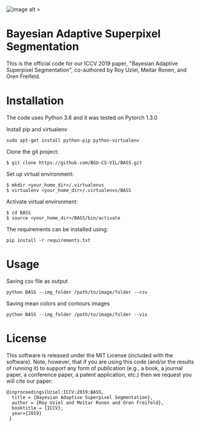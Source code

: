 ![image alt >](https://github.com/uzielroy/BASS/blob/master/gif/vis_2.gif?raw=True)

# Bayesian Adaptive Superpixel Segmentation

This is the official code for our ICCV 2019 paper, "Bayesian Adaptive Superpixel Segmentation", co-authored by Roy Uziel, Meitar Ronen, and Oren Freifeld.

# Installation

The code uses Python 3.6 and it was tested on Pytorch 1.3.0

Install pip and virtualenv
```
sudo apt-get install python-pip python-virtualenv
```

Clone the git project:
```
$ git clone https://github.com/BGU-CS-VIL/BASS.git
```

Set up virtual environment:
```
$ mkdir <your_home_dir>/.virtualenvs
$ virtualenv <your_home_dir>/.virtualenvs/BASS
```

Activate virtual environment:
```
$ cd BASS
$ source <your_home_dir>/BASS/bin/activate
```

The requirements can be installed using:
```
pip install -r requirements.txt
```

# Usage

Saving csv file as output
```
python BASS --img_folder /path/to/image/folder --csv
```
Saving mean colors and contours images
```
python BASS --img_folder /path/to/image/folder --vis
```

# License

This software is released under the MIT License (included with the software). Note, however, that if you are using this code (and/or the results of running it) to support any form of publication (e.g., a book, a journal paper, a conference paper, a patent application, etc.) then we request you will cite our paper:

```
@inproceedings{Uziel:ICCV:2019:BASS,
  title = {Bayesian Adaptive Superpixel Segmentation},
  author = {Roy Uziel and Meitar Ronen and Oren Freifeld},
  booktitle = {ICCV},
  year={2019}
 } 
